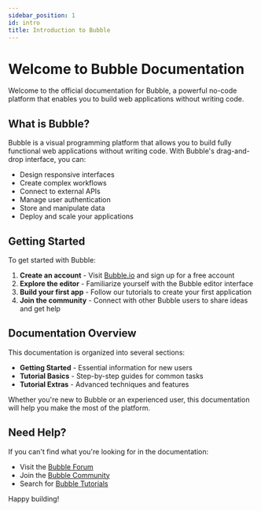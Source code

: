 ```yaml
---
sidebar_position: 1
id: intro
title: Introduction to Bubble
---
```


# Welcome to Bubble Documentation

Welcome to the official documentation for Bubble, a powerful no-code platform that enables you to build web applications without writing code.

## What is Bubble?

Bubble is a visual programming platform that allows you to build fully functional web applications without writing code. With Bubble's drag-and-drop interface, you can:

- Design responsive interfaces
- Create complex workflows
- Connect to external APIs
- Manage user authentication
- Store and manipulate data
- Deploy and scale your applications

## Getting Started

To get started with Bubble:

1. **Create an account** - Visit [Bubble.io](https://bubble.io) and sign up for a free account
2. **Explore the editor** - Familiarize yourself with the Bubble editor interface
3. **Build your first app** - Follow our tutorials to create your first application
4. **Join the community** - Connect with other Bubble users to share ideas and get help

## Documentation Overview

This documentation is organized into several sections:

- **Getting Started** - Essential information for new users
- **Tutorial Basics** - Step-by-step guides for common tasks
- **Tutorial Extras** - Advanced techniques and features

Whether you're new to Bubble or an experienced user, this documentation will help you make the most of the platform.

## Need Help?

If you can't find what you're looking for in the documentation:

- Visit the [Bubble Forum](https://forum.bubble.io/)
- Join the [Bubble Community](https://bubble.io/community)
- Search for [Bubble Tutorials](https://bubble.io/tutorials)

Happy building!

